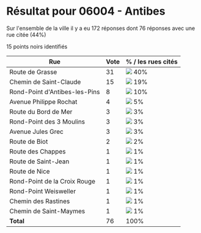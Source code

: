 # Résultat pour 06004 - Antibes

Sur l'ensemble de la ville il y a eu 172 réponses dont 76 réponses avec une rue citée (44%)

15 points noirs identifiés

| Rue | Vote | % / les rues cités|
|-----|------|-------------------|
| Route de Grasse | 31 | <img src="../../img/bar_40.gif" />&nbsp;40%|
| Chemin de Saint-Claude | 15 | <img src="../../img/bar_19.gif" />&nbsp;19%|
| Rond-Point d'Antibes-les-Pins | 8 | <img src="../../img/bar_10.gif" />&nbsp;10%|
| Avenue Philippe Rochat | 4 | <img src="../../img/bar_5.gif" />&nbsp;5%|
| Route du Bord de Mer | 3 | <img src="../../img/bar_3.gif" />&nbsp;3%|
| Rond-Point des 3 Moulins | 3 | <img src="../../img/bar_3.gif" />&nbsp;3%|
| Avenue Jules Grec | 3 | <img src="../../img/bar_3.gif" />&nbsp;3%|
| Route de Biot | 2 | <img src="../../img/bar_2.gif" />&nbsp;2%|
| Route des Chappes | 1 | <img src="../../img/bar_1.gif" />&nbsp;1%|
| Route de Saint-Jean | 1 | <img src="../../img/bar_1.gif" />&nbsp;1%|
| Route de Nice | 1 | <img src="../../img/bar_1.gif" />&nbsp;1%|
| Rond-Point de la Croix Rouge | 1 | <img src="../../img/bar_1.gif" />&nbsp;1%|
| Rond-Point Weisweller | 1 | <img src="../../img/bar_1.gif" />&nbsp;1%|
| Chemin des Rastines | 1 | <img src="../../img/bar_1.gif" />&nbsp;1%|
| Chemin de Saint-Maymes | 1 | <img src="../../img/bar_1.gif" />&nbsp;1%|
| **Total** | 76 | 100%|
